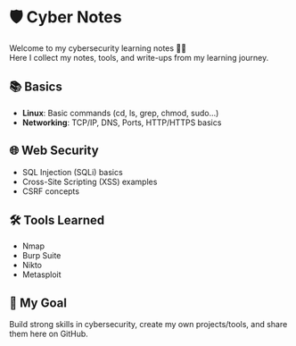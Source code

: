 # 🛡️ Cyber Notes  

Welcome to my cybersecurity learning notes 👨‍💻  
Here I collect my notes, tools, and write-ups from my learning journey.  

## 📚 Basics  
- **Linux**: Basic commands (cd, ls, grep, chmod, sudo...)  
- **Networking**: TCP/IP, DNS, Ports, HTTP/HTTPS basics  

## 🌐 Web Security  
- SQL Injection (SQLi) basics  
- Cross-Site Scripting (XSS) examples  
- CSRF concepts  

## 🛠️ Tools Learned  
- Nmap  
- Burp Suite  
- Nikto  
- Metasploit  

## 🚀 My Goal  
Build strong skills in cybersecurity, create my own projects/tools, and share them here on GitHub.
